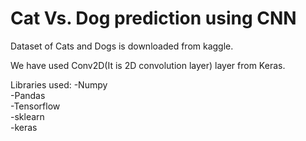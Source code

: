 <h1> Cat Vs. Dog prediction using CNN </h1>
Dataset of Cats and Dogs is downloaded from kaggle.

We have used Conv2D(It is 2D convolution layer) layer from Keras.

Libraries used:
-Numpy <br />
-Pandas <br />
-Tensorflow <br />
-sklearn <br />
-keras <br />
